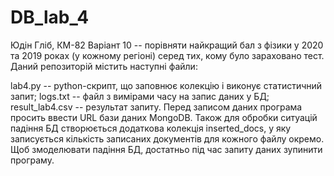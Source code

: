# DB_lab_4
Юдін Гліб, КМ-82
Варіант 10 -- порівняти найкращий бал з фізики у 2020 та 2019 роках (у кожному регіоні) серед тих, кому було зараховано тест.
Даний репозиторій містить наступні файли:

lab4.py -- python-скрипт, що заповнює колекцію і виконує статистичний запит;
logs.txt -- файл з вимірами часу на запис даних у БД;
result_lab4.csv -- результат запиту.
Перед записом даних програма просить ввести URL бази даних MongoDB.
Також для обробки ситуацій падіння БД створюється додаткова колекція inserted_docs, у яку записується кількість записаних документів для кожного файлу окремо. Щоб змоделювати падіння БД, достатньо під час запиту даних зупинити програму.
